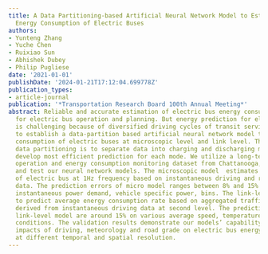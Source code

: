 ```yaml
---
title: A Data Partitioning-based Artificial Neural Network Model to Estimate Real-driving
  Energy Consumption of Electric Buses
authors:
- Yunteng Zhang
- Yuche Chen
- Ruixiao Sun
- Abhishek Dubey
- Philip Pugliese
date: '2021-01-01'
publishDate: '2024-01-21T17:12:04.699778Z'
publication_types:
- article-journal
publication: '*Transportation Research Board 100th Annual Meeting*'
abstract: Reliable and accurate estimation of electric bus energy consumption is critical
  for electric bus operation and planning. But energy prediction for electric buses
  is challenging because of diversified driving cycles of transit services. We propose
  to establish a data-partition based artificial neural network model to predict energy
  consumption of electric buses at microscopic level and link level. The purpose of
  data partitioning is to separate data into charging and discharging modes and then
  develop most efficient prediction for each mode. We utilize a long-term transit
  operation and energy consumption monitoring dataset from Chattanooga, SC to train
  and test our neural network models. The microscopic model  estimates energy consumption
  of electric bus at 1Hz frequency based on instantaneous driving and road environment
  data. The prediction errors of micro model ranges between 8% and 15% on various
  instantaneous power demand, vehicle specific power, bins. The link-level model is
  to predict average energy consumption rate based on aggregated traffic pattern parameters
  derived from instantaneous driving data at second level. The prediction errors of
  link-level model are around 15% on various average speed, temperature and road grade
  conditions. The validation results demonstrate our models’ capability to capture
  impacts of driving, meteorology and road grade on electric bus energy consumption
  at different temporal and spatial resolution.
---
```

